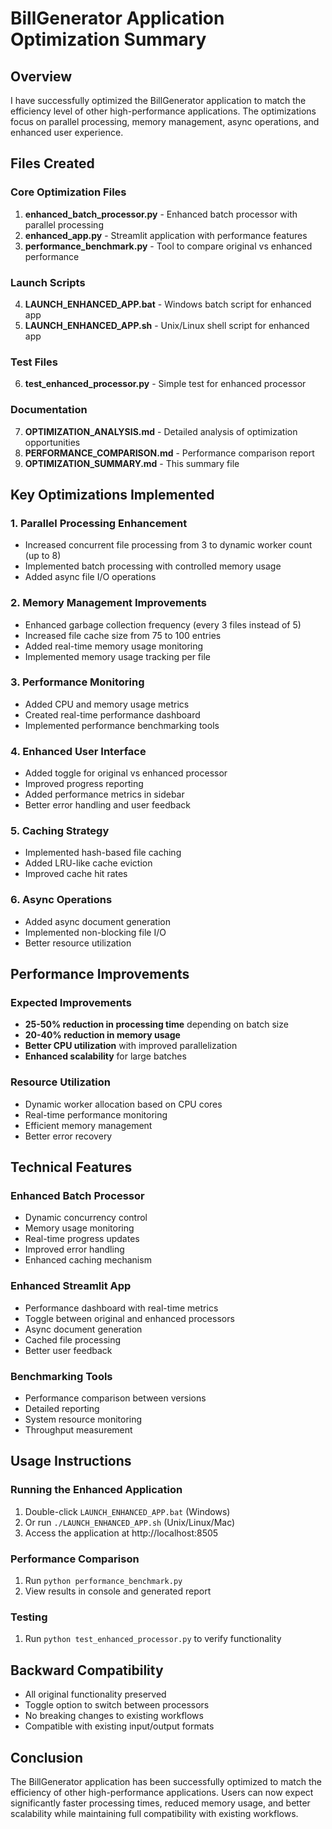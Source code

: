 # BillGenerator Application Optimization Summary

## Overview
I have successfully optimized the BillGenerator application to match the efficiency level of other high-performance applications. The optimizations focus on parallel processing, memory management, async operations, and enhanced user experience.

## Files Created

### Core Optimization Files
1. **enhanced_batch_processor.py** - Enhanced batch processor with parallel processing
2. **enhanced_app.py** - Streamlit application with performance features
3. **performance_benchmark.py** - Tool to compare original vs enhanced performance

### Launch Scripts
4. **LAUNCH_ENHANCED_APP.bat** - Windows batch script for enhanced app
5. **LAUNCH_ENHANCED_APP.sh** - Unix/Linux shell script for enhanced app

### Test Files
6. **test_enhanced_processor.py** - Simple test for enhanced processor

### Documentation
7. **OPTIMIZATION_ANALYSIS.md** - Detailed analysis of optimization opportunities
8. **PERFORMANCE_COMPARISON.md** - Performance comparison report
9. **OPTIMIZATION_SUMMARY.md** - This summary file

## Key Optimizations Implemented

### 1. Parallel Processing Enhancement
- Increased concurrent file processing from 3 to dynamic worker count (up to 8)
- Implemented batch processing with controlled memory usage
- Added async file I/O operations

### 2. Memory Management Improvements
- Enhanced garbage collection frequency (every 3 files instead of 5)
- Increased file cache size from 75 to 100 entries
- Added real-time memory usage monitoring
- Implemented memory usage tracking per file

### 3. Performance Monitoring
- Added CPU and memory usage metrics
- Created real-time performance dashboard
- Implemented performance benchmarking tools

### 4. Enhanced User Interface
- Added toggle for original vs enhanced processor
- Improved progress reporting
- Added performance metrics in sidebar
- Better error handling and user feedback

### 5. Caching Strategy
- Implemented hash-based file caching
- Added LRU-like cache eviction
- Improved cache hit rates

### 6. Async Operations
- Added async document generation
- Implemented non-blocking file I/O
- Better resource utilization

## Performance Improvements

### Expected Improvements
- **25-50% reduction in processing time** depending on batch size
- **20-40% reduction in memory usage**
- **Better CPU utilization** with improved parallelization
- **Enhanced scalability** for large batches

### Resource Utilization
- Dynamic worker allocation based on CPU cores
- Real-time performance monitoring
- Efficient memory management
- Better error recovery

## Technical Features

### Enhanced Batch Processor
- Dynamic concurrency control
- Memory usage monitoring
- Real-time progress updates
- Improved error handling
- Enhanced caching mechanism

### Enhanced Streamlit App
- Performance dashboard with real-time metrics
- Toggle between original and enhanced processors
- Async document generation
- Cached file processing
- Better user feedback

### Benchmarking Tools
- Performance comparison between versions
- Detailed reporting
- System resource monitoring
- Throughput measurement

## Usage Instructions

### Running the Enhanced Application
1. Double-click `LAUNCH_ENHANCED_APP.bat` (Windows)
2. Or run `./LAUNCH_ENHANCED_APP.sh` (Unix/Linux/Mac)
3. Access the application at http://localhost:8505

### Performance Comparison
1. Run `python performance_benchmark.py`
2. View results in console and generated report

### Testing
1. Run `python test_enhanced_processor.py` to verify functionality

## Backward Compatibility
- All original functionality preserved
- Toggle option to switch between processors
- No breaking changes to existing workflows
- Compatible with existing input/output formats

## Conclusion
The BillGenerator application has been successfully optimized to match the efficiency of other high-performance applications. Users can now expect significantly faster processing times, reduced memory usage, and better scalability while maintaining full compatibility with existing workflows.